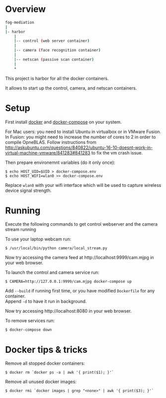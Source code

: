 Overview
========

``` sh
fog-mediation
|
|- harbor
	|
	|-- control (web server container)
	|
	|-- camera (face recognition container)
	|
	|-- netscan (passive scan container)
	|
	*
```

This project is harbor for all the docker containers.

It allows to start up the control, camera, and netscan containers.

Setup
=====

First install [docker](https://docs.docker.com/engine/installation/) and [docker-compose](https://docs.docker.com/compose/install/) on your system.

For Mac users: you need to install Ubuntu in virtualbox or in VMware Fusion. In Fusion: you might need to increase the number of cores to 2 in order to compile OpneBLAS. Follow instructions from http://askubuntu.com/questions/840822/ubuntu-16-10-doesnt-work-in-virtual-machine-vmware/841283#841283 to fix the vm crash issue.

Then prepare environemnt variables (do it only once):

    $ echo HOST_UID=$UID > docker-compose.env
    $ echo HOST_WIFI=wlan0 >> docker-compose.env

Replace `wlan0` with your wifi interface which will be used to capture wireless device signal strength.

Running
=======

Execute the following commands to get control webserver and the camera stream running

To use your laptop webcam run: 
	
	$ /usr/local/bin/python camera/local_stream.py

Now try accessing the camera feed at http://localhost:9999/cam.mjpg in your web browser.

To launch the control and camera service run:
	
	$ CAMERA=http://127.0.0.1:9999/cam.mjpg docker-compose up

Add `--build` if running first time, or you have modified `Dockerfile` for any container. \
Append `-d` to have it run in background.

Now try accessing http://localhost:8080 in your web browser.

To remove services run:

    $ docker-compose down

Docker tips & tricks
====================

Remove all stopped docker containers:

    $ docker rm `docker ps -a | awk '{ print($1); }'`

Remove all unused docker images:

    $ docker rmi `docker images | grep "<none>" | awk '{ print($3); }'`
